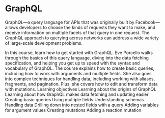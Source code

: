 # GraphQL

GraphQL—a query language for APIs that was originally built by Facebook—allows developers to choose the kinds of requests they want to make, and receive information on multiple facets of that query in one request. The GraphQL approach to querying across networks can address a wide variety of large-scale development problems.

In this course, learn how to get started with GraphQL. Eve Porcello walks through the basics of this query language, diving into the data fetching specification, and helping you get up to speed with the syntax and vocabulary of GraphQL. The course explains how to create basic queries, including how to work with arguments and multiple fields. She also goes into complex techniques for handling data, including working with aliases, fragments, and pagination. Plus, she covers how to edit and transform data with mutations.
Learning objectives
Learning about the origins of GraphQL
Learning about how GraphQL makes data fetching and updating easier
Creating basic queries
Using multiple fields
Understanding schemas
Handling data
Drilling down into nested fields with a query
Adding variables for argument values
Creating mutations
Adding a reaction mutation
